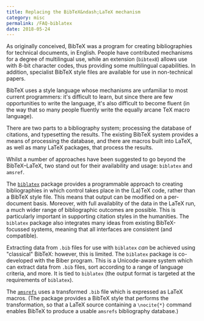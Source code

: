 ```yaml
---
title: Replacing the BibTeX&ndash;LaTeX mechanism
category: misc
permalink: /FAQ-biblatex
date: 2018-05-24
---
```


As originally conceived, BibTeX was a program for creating bibliographies for
technical documents, in English. People have contributed mechanisms for a
degree of multilingual use, while an extension (`bibtex8`) allows use with
8-bit character codes, thus providing some multilingual capabilities. In
addition, specialist BibTeX style files are available for use in non-technical
papers.

BibTeX uses a style language whose mechanisms are unfamiliar to
most current programmers: it's difficult to learn, but since there are
few opportunities to write the language, it's also difficult to become
fluent (in the way that so many people fluently write the equally
arcane TeX macro language). 

There are two parts to a bibliography system; processing the database
of citations, and typesetting the results.  The existing BibTeX
system provides a means of processing the database, and there are
macros built into LaTeX, as well as many LaTeX packages, that
process the results.

Whilst a number of approaches have been suggested to go beyond the
BibTeX&ndash;LaTeX, two stand out for their availability and usage:
`biblatex` and `amsref`.

The [`biblatex`](https://ctan.org/pkg/Biblatex) package provides a programmable
approach to creating bibliographies in which control takes place in the (La)TeX
code, rather than a BibTeX style file. This means that output can be modified
on a per-document basis. Moreover, with full availablity of the data in the
LaTeX run, a much wider range of bibliographic outcomes are possible. This is
particularly important in supporting citation styles in the humanities. The
`biblatex` package also integrates many ideas from existing BibTeX-focussed
systems, meaning that all interfaces are consistent (and compatible).

Extracting data from `.bib` files for use with `biblatex` _can_ be achieved
using "classical" BibTeX: however, this is limited. The `biblatex` package
is co-developed with the Biber program. This is a Unicode-aware system which
can extract data from `.bib` files, sort according to a range of language
criteria, and more. It is tied to `biblatex` (the output format is targeted
at the requirements of `biblatex`).

The [`amsrefs`](https://ctan.org/pkg/amsrefs) uses a transformed `.bib` file
which is expressed as LaTeX macros.  (The package provides a
BibTeX style that performs the transformation, so that a LaTeX
source containing a `\nocite{*}` command enables BibTeX to
produce a usable `amsrefs` bibliography database.)


